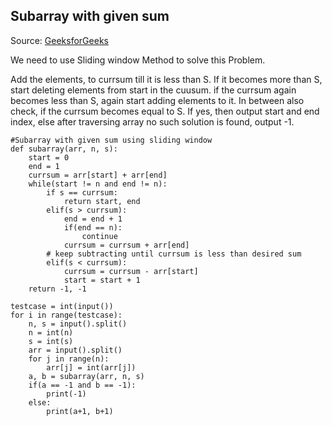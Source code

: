 ## Subarray with given sum
Source: [GeeksforGeeks](https://practice.geeksforgeeks.org/problems/subarray-with-given-sum/0)

We need to use Sliding window Method to solve this Problem.

Add the elements, to currsum till it is less than S. If it becomes more than S, start deleting elements from start in the cuusum. if the currsum again becomes less than S, again start adding elements to it. In between also check, if the currsum becomes equal to S.
If yes, then output start and end index, else after traversing array no such solution is found, output -1.


``` {Python}
#Subarray with given sum using sliding window
def subarray(arr, n, s):
    start = 0
    end = 1
    currsum = arr[start] + arr[end]
    while(start != n and end != n):
        if s == currsum:
            return start, end
        elif(s > currsum):
            end = end + 1
            if(end == n):
                continue
            currsum = currsum + arr[end]
        # keep subtracting until currsum is less than desired sum
        elif(s < currsum):
            currsum = currsum - arr[start]
            start = start + 1
    return -1, -1

testcase = int(input())
for i in range(testcase):
    n, s = input().split()
    n = int(n)
    s = int(s)
    arr = input().split()
    for j in range(n):
        arr[j] = int(arr[j])
    a, b = subarray(arr, n, s)
    if(a == -1 and b == -1):
        print(-1)
    else:
        print(a+1, b+1)

```